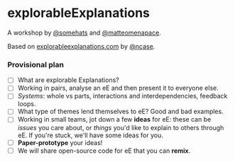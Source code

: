 # explorableExplanations

A workshop by [@somehats](https://github.com/SomeHats) and [@matteomenapace](https://github.com/matteomenapace).

Based on [explorableexplanations.com](http://explorableexplanations.com/) by [@ncase](https://github.com/ncase).

### Provisional plan

- [ ] What are explorable Explanations?
- [ ] Working in pairs, analyse an eE and then present it to everyone else.
- [ ] *Systems*: whole vs parts, interactions and interdependencies, feedback loops.
- [ ] What type of themes lend themselves to eE? Good and bad examples.
- [ ] Working in small teams, jot down a few **ideas** for eE: these can be *issues* you care about, or *things* you'd like to explain to others through eE. If you're stuck, we'll have some ideas for you.
- [ ] **Paper-prototype** your ideas!
- [ ] We will share open-source code for eE that you can **remix**.
